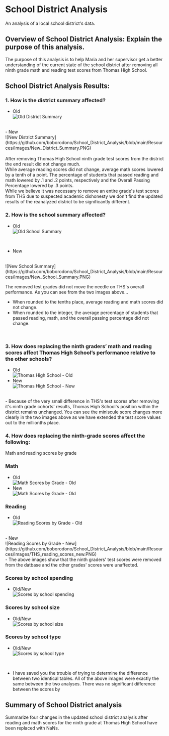 # School District Analysis

An analysis of a local school district's data.

## Overview of School District Analysis: Explain the purpose of this analysis.
 The purpose of this analysis is to help Maria and her supervisor get a better understanding of the current state of the school district after removing all ninth grade math and reading test scores from Thomas High School.

## School District Analysis Results: 

### 1. How is the district summary affected?
- Old<br/>
![Old District Summary](https://github.com/boborodono/School_District_Analysis/blob/main/Resources/Images/Old_District_Summary.PNG)
<br/>
- New<br/>
![New District Summary](https://github.com/boborodono/School_District_Analysis/blob/main/Resources/Images/New_District_Summary.PNG)
<br/>

<br/>
After removing Thomas High School ninth grade test scores from the district the end result did not change much. 
<br/>
While average reading scores did not change, average math scores lowered by a tenth of a point. The percentage of students that passed reading and math lowered by .1 and .2 points, respectively and the Overall Passing Percentage lowered by .3 points. 
<br/>
While we believe it was necessary to remove an entire grade's test scores from THS due to suspected academic dishonesty we don't find the updated results of the reanalyzed district to be significantly different.
<br/>

### 2. How is the school summary affected?
- Old<br/>
![Old School Summary](https://github.com/boborodono/School_District_Analysis/blob/main/Resources/Images/Old_School_Summary.PNG)
<br/>

- New
<br/>
![New School Summary](https://github.com/boborodono/School_District_Analysis/blob/main/Resources/Images/New_School_Summary.PNG)
<br/>

The removed test grades did not move the needle on THS's overall performance. As you can see from the two images above... 
- When rounded to the tenths place, average reading and math scores did not change. 
- When rounded to the integer, the average percentage of students that passed reading, math, and the overall passing percentage did not change.
<br/>

### 3. How does replacing the ninth graders’ math and reading scores affect Thomas High School’s performance relative to the other schools?
- Old
<br/>![Thomas High School - Old](https://github.com/boborodono/School_District_Analysis/blob/main/Resources/Images/Old_Top_Schools.PNG)<br/>
- New
<br/>![Thomas High School - New](https://github.com/boborodono/School_District_Analysis/blob/main/Resources/Images/New_Top_Schools.PNG)
<br/>
- Because of the very small difference in THS's test scores after removing it's ninth grade cohorts' results, Thomas High School's position within the district remains unchanged. You can see the miniscule score changes more clearly in the two images above as we have extended the test score values out to the millionths place.
<br/>

### 4. How does replacing the ninth-grade scores affect the following:
Math and reading scores by grade<br/>

### Math<br/>
 - Old<br/>
![Math Scores by Grade - Old](https://github.com/boborodono/School_District_Analysis/blob/main/Resources/Images/THS_math_scores_old.PNG)<br/>
 - New<br/>
![Math Scores by Grade - Old](https://github.com/boborodono/School_District_Analysis/blob/main/Resources/Images/THS_math_scores_new.PNG)<br/>

### Reading<br/>
- Old<br/>
![Reading Scores by Grade - Old](https://github.com/boborodono/School_District_Analysis/blob/main/Resources/Images/THS_reading_scores_old.PNG)
<br/>
- New<br/>
![Reading Scores by Grade - New](https://github.com/boborodono/School_District_Analysis/blob/main/Resources/Images/THS_reading_scores_new.PNG)
<br/>
- The above images show that the ninth graders' test scores were removed from the datbase and the other grades' scores were unaffected.

### Scores by school spending<br/>
- Old/New<br/>
![Scores by school spending](https://github.com/boborodono/School_District_Analysis/blob/main/Resources/Images/School_spending_summary'.PNG)

### Scores by school size<br/>
- Old/New<br/>
![Scores by school size](https://github.com/boborodono/School_District_Analysis/blob/main/Resources/Images/School_size_summary'.PNG)

### Scores by school type<br/>
- Old/New<br/>
![Scores by school type](https://github.com/boborodono/School_District_Analysis/blob/main/Resources/Images/School_scores_type.PNG)
<br/>

- I have saved you the trouble of trying to determine the difference between two identical tables. All of the above images were exactly the same between the two analyses. There was no significant difference between the scores by

## Summary of School District analysis

Summarize four changes in the updated school district analysis after reading and math scores for the ninth grade at Thomas High School have been replaced with NaNs.

